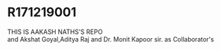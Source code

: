# R171219001




THIS IS AAKASH NATHS'S REPO   
and Akshat Goyal,Aditya Raj 
and Dr. Monit Kapoor sir. 
as Collaborator's
